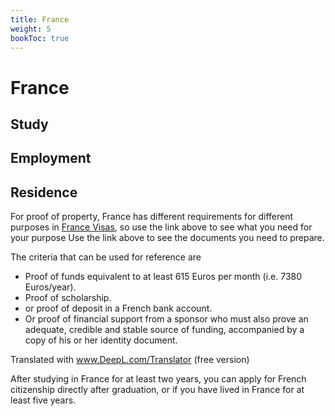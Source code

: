 ```yaml
---
title: France
weight: 5
bookToc: true
---
```


# France

## Study


## Employment


## Residence

For proof of property, France has different requirements for different purposes in [France Visas](https://france-visas.gouv.fr/en/web/france-visas/ai-je-besoin-d-un-visa), so use the link above to see what you need for your purpose Use the link above to see the documents you need to prepare.

The criteria that can be used for reference are
- Proof of funds equivalent to at least 615 Euros per month (i.e. 7380 Euros/year).
- Proof of scholarship.
- or proof of deposit in a French bank account.
- Or proof of financial support from a sponsor who must also prove an adequate, credible and stable source of funding, accompanied by a copy of his or her identity document.

Translated with www.DeepL.com/Translator (free version)

After studying in France for at least two years, you can apply for French citizenship directly after graduation, or if you have lived in France for at least five years.